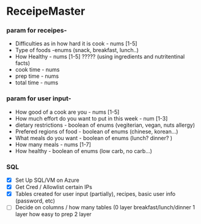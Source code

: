 # ReceipeMaster

### param for receipes-
* Difficulties as in how hard it is cook - nums [1-5]
* Type of foods -enums (snack, breakfast, lunch..)
* How Healthy - nums [1-5] ????? (using ingredients and nutritentinal facts)
* cook time - nums
* prep time - nums
* total time - nums


### param for user input-
* How good of a cook are you - nums [1-5]
* How much effort do you want to put in this week - num [1-3]
* dietary restrictions - boolean of enums (vegiterian, vegan, nuts allergy)
* Prefered regions of food - boolean of enums (chinese, korean...)
* What meals do you want - boolean of enums (lunch? dinner? )
* How many meals - nums [1-7]
* How healthy - boolean of enums  (low carb, no carb...)



### SQL
- [x] Set Up SQL/VM on Azure
- [x] Get Cred / Allowlist certain IPs
- [x] Tables created for user input (partially), recipes, basic user info (password, etc)
- [ ] Decide on columns / how many tables (0 layer breakfast/lunch/dinner 1 layer how easy to prep 2 layer 
